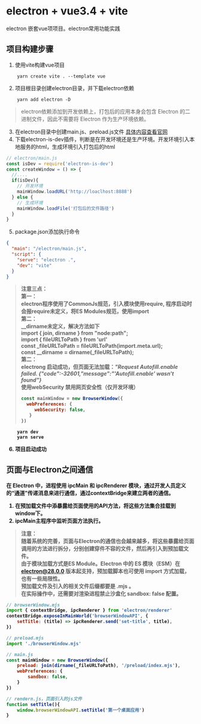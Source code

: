 # electron + vue3.4 + vite
electron 嵌套vue项项目。electron常用功能实践
## 项目构建步骤
1. 使用vite构建vue项目
```
    yarn create vite . --template vue
```
2. 项目根目录创建electron目录，并下载electron依赖
```
    yarn add electron -D
```
> electron依赖添加到开发依赖上，打包后的应用本身会包含 Electron 的二进制文件，因此不需要将 Electron 作为生产环境依赖。
3. 在electron目录中创建main.js、preload.js文件 [具体内容查看官网](https://www.electronjs.org/zh/docs/latest/tutorial/quick-start#%E5%9B%9E%E9%A1%BE)
4. 下载electron-is-dev插件，判断是在开发环境还是生产环境。开发环境引入本地服务的html，生成环境引入打包后的html
```javascript
// electron/main.js
const isDev = require('electron-is-dev')
const createWindow = () => {
  //....
  if(isDev){
    // 开发环境
    mainWindow.loadURL('http://loaclhost:8888')
  } else {
    // 生成环境
    mainWindow.loadFile('打包后的文件路径')
  }
}
```
5. package.json添加执行命令
```json
{
  "main": "/electron/main.js",
  "script": {
    "serve": "electron .",
    "dev": "vite"
  }
}
```
> <strong>注意三点：</stron> <br/>
> 第一： <br/>
> electron程序使用了CommonJs规范，引入模块使用require, 程序启动时会报require未定义，将ES Modules规范，使用import <br/>
> 第二： <br/>
> __dirname未定义，解决方法如下<br/>
> import { join, dirname } from "node:path"; <br/>
> import { fileURLToPath } from 'url' <br/>
> const _fileURLToPath = fileURLToPath(import.meta.url); <br/>
> const __dirname = dirname(_fileURLToPath); <br/>
> 第二： <br/>
> electrong 启动成功，但页面无法加载：*"Request Autofill.enable failed. {"code":-32601,"message":"'Autofill.enable' wasn't found"}* <br />
> 使用webSecurity 禁用网页安全性（仅开发环境）
> ```javascript
> const mainWindow = new BrowserWindow({
>   webPreferences: {
>      webSecurity: false,
>    }
> })
>```
```npm
    yarn dev
    yarn serve
```
6. 项目启动成功

## 页面与Electron之间通信
在 Electron 中，进程使用 ipcMain 和 ipcRenderer 模块，通过开发人员定义的“通道”传递消息来进行通信，通过contextBridge来建立两者的通信。
1. 在预加载文件中添暴露给页面使用的API方法，将这些方法集合挂载到window下。
2. ipcMain主程序中监听页面方法执行。
> 注意：<br/>
> 随着系统的完善，页面与Electron的通信也会越来越多，将这些暴露给页面调用的方法进行拆分，分别创建穿件不容的文件，然后再引入到预加载文件。<br/>
> 由于模块加载方式是ES Module。Electron 中的 ES 模块（ESM）在 electron@28.0.0 版本起支持，预加载脚本也可使用 import 方式加载，也有一些局限性。<br/>
> 预加载文件及引入的相关文件后缀都要是 .mjs 。<br/>
> 在实际操作中，还需要对渲染进程禁止沙盒化 sandbox: false 配置。<br/>
```javascript
// browserWindow.mjs
import { contextBridge, ipcRenderer } from 'electron/renderer'
contextBridge.exposeInMainWorld('browserWindowAPI', {
    setTitle: (title) => ipcRenderer.send('set-title', title),
})
```
```javascript
// preload.mjs
import './browserWindow.mjs'
```

```javascript
// main.js
const mainWindow = new BrowserWindow({
    preload: join(dirname(_fileURLToPath), '/preload/index.mjs'),
    webPreferences: {
        sandbox: false,
    }
})
```
```javascript
// rendern.js，页面引入的js文件
function setTitle(){
    window.browserWindowAPI.setTitle('第一个桌面应用')
}
```

